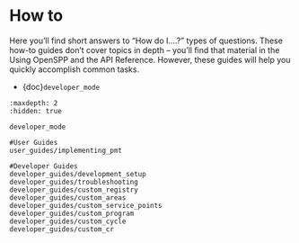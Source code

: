 # How to

Here you’ll find short answers to “How do I….?” types of questions. These how-to guides don’t cover topics in depth – you’ll find that material in the Using OpenSPP and the API Reference. However, these guides will help you quickly accomplish common tasks.

- {doc}`developer_mode`

```{toctree}
:maxdepth: 2
:hidden: true

developer_mode

#User Guides
user_guides/implementing_pmt

#Developer Guides
developer_guides/development_setup
developer_guides/troubleshooting
developer_guides/custom_registry
developer_guides/custom_areas
developer_guides/custom_service_points
developer_guides/custom_program
developer_guides/custom_cycle
developer_guides/custom_cr

```
